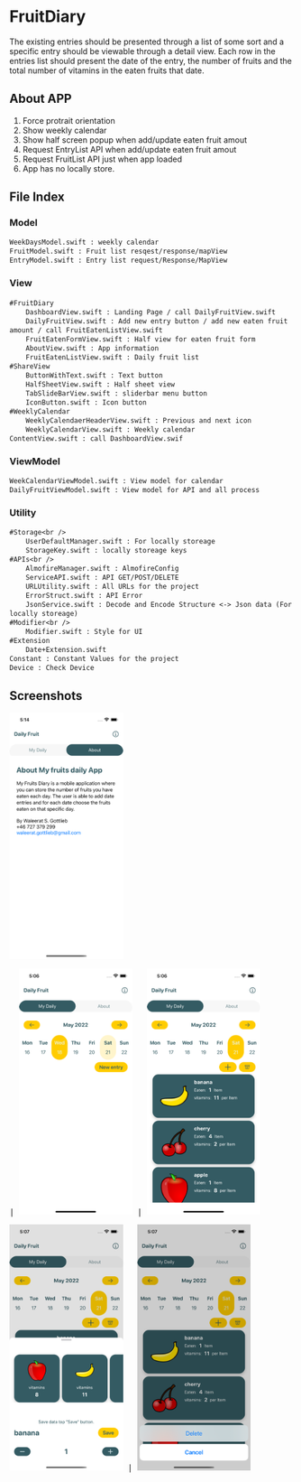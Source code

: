 # FruitDiary

The existing entries should be presented through a list of some sort and a specific entry should
be viewable through a detail view. Each row in the entries list should present the date of the
entry, the number of fruits and the total number of vitamins in the eaten fruits that date.


## About APP
 1. Force protrait orientation
 2. Show weekly calendar
 3. Show half screen popup when add/update eaten fruit amout
 4. Request EntryList API when add/update eaten fruit amout
 5. Request FruitList API just when app loaded
 6. App has no locally store.
 
 ## File Index
### Model
    WeekDaysModel.swift : weekly calendar
    FruitModel.swift : Fruit list resqest/response/mapView
    EntryModel.swift : Entry list request/Response/MapView
### View
    #FruitDiary
        DashboardView.swift : Landing Page / call DailyFruitView.swift
        DailyFruitView.swift : Add new entry button / add new eaten fruit amount / call FruitEatenListView.swift
        FruitEatenFormView.swift : Half view for eaten fruit form
        AboutView.swift : App information
        FruitEatenListView.swift : Daily fruit list
    #ShareView
        ButtonWithText.swift : Text button
        HalfSheetView.swift : Half sheet view
        TabSlideBarView.swift : sliderbar menu button
        IconButton.swift : Icon button
    #WeeklyCalendar
        WeeklyCalendaerHeaderView.swift : Previous and next icon
        WeeklyCalendarView.swift : Weekly calendar
    ContentView.swift : call DashboardView.swif
### ViewModel
    WeekCalendarViewModel.swift : View model for calendar
    DailyFruitViewModel.swift : View model for API and all process
### Utility
    #Storage<br />
        UserDefaultManager.swift : For locally storeage
        StorageKey.swift : locally storeage keys
    #APIs<br />
        AlmofireManager.swift : AlmofireConfig
        ServiceAPI.swift : API GET/POST/DELETE
        URLUtility.swift : All URLs for the project
        ErrorStruct.swift : API Error 
        JsonService.swift : Decode and Encode Structure <-> Json data (For locally storeage)
    #Modifier<br />
        Modifier.swift : Style for UI
    #Extension
        Date+Extension.swift
    Constant : Constant Values for the project
    Device : Check Device

## Screenshots
<kbd>
  <img src="https://raw.githubusercontent.com/waleerat/GitHub-Photos-Shared/main/WeeklyCalendar/05.png" width="40%" height="40%"> 

|
<img src="https://raw.githubusercontent.com/waleerat/GitHub-Photos-Shared/main/WeeklyCalendar/02.png"  width="40%" height="40%"> |
<img src="https://raw.githubusercontent.com/waleerat/GitHub-Photos-Shared/main/WeeklyCalendar/01.png"  width="40%" height="40%"> 


<img src="https://raw.githubusercontent.com/waleerat/GitHub-Photos-Shared/main/WeeklyCalendar/03.png" width="40%" height="40%"> |
<img src="https://raw.githubusercontent.com/waleerat/GitHub-Photos-Shared/main/WeeklyCalendar/04.png"  width="40%" height="40%"> 
  </kbd>


 
